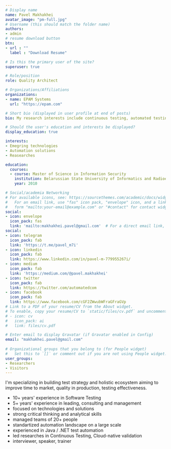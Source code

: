 ```yaml
---
# Display name
name: Pavel Makhakhei
avatar_image: "pm-full.jpg"
# Username (this should match the folder name)
authors:
- admin
# resume download button
btn:
- url : ""
  label : "Download Resume"

# Is this the primary user of the site?
superuser: true

# Role/position
role: Quality Architect

# Organizations/Affiliations
organizations:
- name: EPAM Systems
  url: "https://epam.com"

# Short bio (displayed in user profile at end of posts)
bio: My research interests include continuous testing, automated testing, Cloud technologies.

# Should the user's education and interests be displayed?
display_education: true

interests:
- Emegring technologies
- Automation solutions
- Reasearches

education:
  courses:
  - course: Master of Science in Information Security
    institution: Belarussian State University of Informatics and Radioelectronics
    year: 2010

# Social/academia Networking
# For available icons, see: https://sourcethemes.com/academic/docs/widgets/#icons
#   For an email link, use "fas" icon pack, "envelope" icon, and a link in the
#   form "mailto:your-email@example.com" or "#contact" for contact widget.
social:
- icon: envelope
  icon_pack: fas
  link: 'mailto:makhakhei.pavel@gmail.com'  # For a direct email link, use "mailto:test@example.org".
social:
- icon: telegram
  icon_pack: fab
  link: 'https://t.me/pavel_m7i'
- icon: linkedin
  icon_pack: fab
  link: https://www.linkedin.com/in/pavel-m-779955267i/
- icon: medium
  icon_pack: fab
  link: 'https://medium.com/@pavel.makhakhei'
- icon: twitter
  icon_pack: fab
  link: https://twitter.com/automatedcom
- icon: facebook
  icon_pack: fab
  link: https://www.facebook.com/cGF2ZWwubWFraGFraGVp
# Link to a PDF of your resume/CV from the About widget.
# To enable, copy your resume/CV to `static/files/cv.pdf` and uncomment the lines below.  
# - icon: cv
#   icon_pack: ai
#   link: files/cv.pdf

# Enter email to display Gravatar (if Gravatar enabled in Config)
email: "makhakhei.pavel@gmail.com"
  
# Organizational groups that you belong to (for People widget)
#   Set this to `[]` or comment out if you are not using People widget.  
user_groups:
- Researchers
- Visitors
---
```


I'm specializing in building test strategy and holistic ecosystem aiming to improve time to market, quality in production, testing effectiveness.
- 10+ years' experience in Software Testing
- 5+ years' experience in leading, consulting and management
- focused on technologies and solutions
- strong critical thinking and analytical skills
- managed teams of 20+ people
- standartized automation landscape on a large scale
- experienced in Java / .NET test automation
- led researches in Continuous Testing, Cloud-native validation
- interviewer, speaker, trainer
